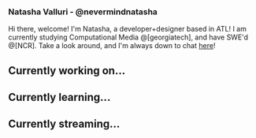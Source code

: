 ### Natasha Valluri - @nevermindnatasha 

<!--
[![Linkedin Badge](https://img.shields.io/badge/-[linkedin]-blue?style=flat&logo=Linkedin&logoColor=white&link=[linkedin-link])](https://www.linkedin.com/in/[linkedin]/)
[![Medium Badge](https://img.shields.io/badge/-@[medium]-000000?style=flat&labelColor=000000&logo=Medium&link=https://medium.com/@[medium])](https://medium.com/@[medium])
[![Website Badge](https://img.shields.io/badge/-[website]-47CCCC?style=flat&logo=Google-Chrome&logoColor=white&link=[website-link])](https://[website])
[![Twitter Badge](https://img.shields.io/badge/-@[twitter]-1ca0f1?style=flat&labelColor=1ca0f1&logo=twitter&logoColor=white&link=https://twitter.com/_[twitter])](https://twitter.com/_[twitter])
[![Instagram Badge](https://img.shields.io/badge/-@[instagram]-purple?style=flat&logo=instagram&logoColor=white&link=https://instagram.com/_[instagram]/)](https://instagram.com/_[instagram])
[![Gmail Badge](https://img.shields.io/badge/-[email]-c14438?style=flat&logo=Gmail&logoColor=white&link=mailto:[email])](mailto:[email]) -->

Hi there, welcome! I'm Natasha, a developer+designer based in ATL! I am currently studying Computational Media @[georgiatech], and have SWE'd @[NCR]. Take a look around, and I'm always down to chat [here](https://www.linkedin.com/in/natashavalluri/)!

## Currently working on...

## Currently learning...

## Currently streaming...

<!--
**natasha-png/natasha-png** is a ✨ _special_ ✨ repository because its `README.md` (this file) appears on your GitHub profile.

Here are some ideas to get you started:

- 🔭 I’m currently working on ...
- 🌱 I’m currently learning ...
- 👯 I’m looking to collaborate on ...
- 🤔 I’m looking for help with ...
- 💬 Ask me about ...
- 📫 How to reach me: ...
- 😄 Pronouns: ...
- ⚡ Fun fact: ...
-->
